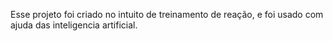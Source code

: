 Esse projeto foi criado no intuito de treinamento de reação, e foi usado com ajuda das inteligencia artificial.
